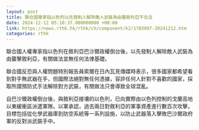 ```yaml
---
layout: post
title: 聯合國專家指以色列以先發制人解除敵人武裝為由襲敘利亞不合法
date: 2024-12-12 05:10:37.000000000 +08:00
link: https://news.rthk.hk/rthk/ch/component/k2/1783097-20241212.htm
categories: rthk
---
```


聯合國人權專家指以色列在敘利亞巴沙爾政權倒台後，以先發制人解除敵人武裝為由襲擊敘利亞，有關做法並無任何法律基礎。

聯合國反恐與人權問題特別報告員索爾在日內瓦見傳媒時表示，很多國家都希望看到對手無武器在手，但國際法絕對無任何憑據，容許任何人針對不喜歡的國家，採取所謂預防式手法解除對方武裝，有關做法只會導致全球混亂。

自巴沙爾政權倒台後，與敘利亞接壤的以色列，已向實際由以色列控制的戈蘭高地以東緩衝區派遣軍隊。以軍承認，過去兩日對敘利亞的軍事資產進行數百次攻擊，目標包括從化學武器庫到防空系統等一系列設施，以防止武器落入擊敗巴沙爾政府軍的反對派武裝手中。
